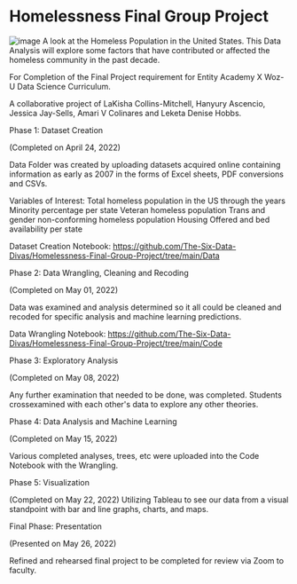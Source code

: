 # Homelessness Final Group Project
![image](https://user-images.githubusercontent.com/91347128/165450499-68b8a850-28f6-41f2-b383-af9fd26f7415.png)
A look at the Homeless Population in the United States.
This Data Analysis will explore some factors that have contributed or affected the homeless community in the past decade.

For Completion of the Final Project requirement for Entity Academy X Woz-U Data Science Curriculum.

A collaborative project of LaKisha Collins-Mitchell, Hanyury Ascencio, Jessica Jay-Sells, Amari V Colinares and Leketa Denise Hobbs.


Phase 1: Dataset Creation

(Completed on April 24, 2022)

Data Folder was created by uploading datasets acquired online containing information as early as 2007 in the forms of Excel sheets, PDF conversions and CSVs.

Variables of Interest:
Total homeless population in the US through the years
Minority percentage per state
Veteran homeless population
Trans and gender non-conforming homeless population
Housing Offered and bed availability per state

Dataset Creation Notebook:
https://github.com/The-Six-Data-Divas/Homelessness-Final-Group-Project/tree/main/Data


Phase 2: Data Wrangling, Cleaning and Recoding

(Completed on May 01, 2022)

Data was examined and analysis determined so it all could be cleaned and recoded for specific analysis and machine learning predictions.

Data Wrangling Notebook:
https://github.com/The-Six-Data-Divas/Homelessness-Final-Group-Project/tree/main/Code


Phase 3: Exploratory Analysis

(Completed on May 08, 2022)

Any further examination that needed to be done, was completed. Students crossexamined with each other's data to explore any other theories. 


Phase 4: Data Analysis and Machine Learning

(Completed on May 15, 2022)

Various completed analyses, trees, etc were uploaded into the Code Notebook with the Wrangling.


Phase 5: Visualization

(Completed on May 22, 2022)
Utilizing Tableau to see our data from a visual standpoint with bar and line graphs, charts, and maps.

Final Phase: Presentation

(Presented on May 26, 2022)

Refined and rehearsed final project to be completed for review via Zoom to faculty. 

